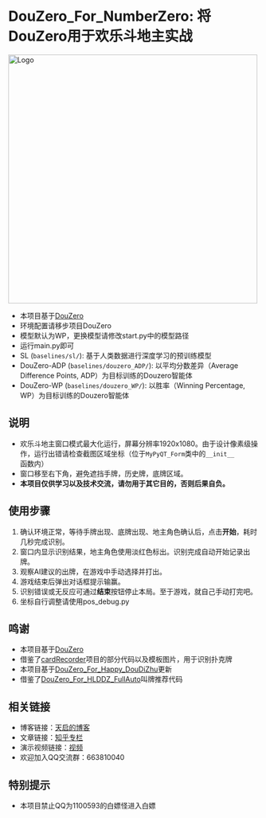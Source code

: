 # DouZero_For_NumberZero: 将DouZero用于欢乐斗地主实战
<img width="500" src="https://raw.githubusercontent.com/kwai/DouZero/main/imgs/douzero_logo.jpg" alt="Logo" />

*   本项目基于[DouZero](https://github.com/kwai/DouZero)
*   环境配置请移步项目DouZero
*   模型默认为WP，更换模型请修改start.py中的模型路径
*   运行main.py即可
*   SL (`baselines/sl/`): 基于人类数据进行深度学习的预训练模型
*   DouZero-ADP (`baselines/douzero_ADP/`): 以平均分数差异（Average Difference Points, ADP）为目标训练的Douzero智能体
*   DouZero-WP (`baselines/douzero_WP/`): 以胜率（Winning Percentage, WP）为目标训练的Douzero智能体

## 说明
*   欢乐斗地主窗口模式最大化运行，屏幕分辨率1920x1080。由于设计像素级操作，运行出错请检查截图区域坐标（位于`MyPyQT_Form`类中的`__init__`函数内）
*   窗口移至右下角，避免遮挡手牌，历史牌，底牌区域。
*   **本项目仅供学习以及技术交流，请勿用于其它目的，否则后果自负。**

## 使用步骤
1. 确认环境正常，等待手牌出现、底牌出现、地主角色确认后，点击**开始**，耗时几秒完成识别。
2. 窗口内显示识别结果，地主角色使用淡红色标出。识别完成自动开始记录出牌。
3. 观察AI建议的出牌，在游戏中手动选择并打出。
4. 游戏结束后弹出对话框提示输赢。
5. 识别错误或无反应可通过**结束**按钮停止本局。至于游戏，就自己手动打完吧。
6. 坐标自行调整请使用pos_debug.py


## 鸣谢
*   本项目基于[DouZero](https://github.com/kwai/DouZero)
*   借鉴了[cardRecorder](https://github.com/ZDZX-T/cardRecorder)项目的部分代码以及模板图片，用于识别扑克牌
*   本项目基于[DouZero_For_Happy_DouDiZhu](https://github.com/tianqiraf/DouZero_For_HappyDouDiZhu)更新
*   借鉴了[DouZero_For_HLDDZ_FullAuto](https://github.com/Vincentzyx/DouZero_For_HLDDZ_FullAuto)叫牌推荐代码

## 相关链接
*   博客链接：[天启的博客](https://tqraf.cn/2021/07/DouZero-For-HappyDouDiZhu.html)
*   文章链接：[知乎专栏](https://zhuanlan.zhihu.com/p/389439772)
*   演示视频链接：[视频](https://b23.tv/9WFP5F)
*   欢迎加入QQ交流群：663810040

## 特别提示
*  本项目禁止QQ为1100593的白嫖怪进入白嫖
